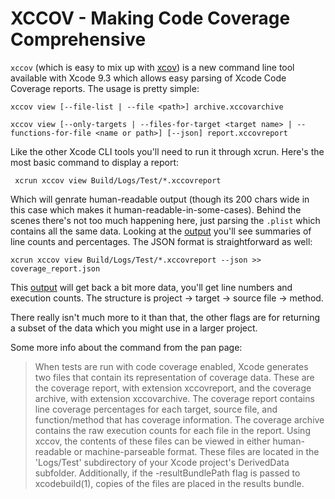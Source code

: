 # XCCOV - Making Code Coverage Comprehensive
`xccov` (which is easy to mix up with [xcov](https://github.com/nakiostudio/xcov)) is a new command line tool available with Xcode 9.3 which allows easy parsing of Xcode Code Coverage reports. The usage is pretty simple:

```
xccov view [--file-list | --file <path>] archive.xccovarchive

xccov view [--only-targets | --files-for-target <target name> | --functions-for-file <name or path>] [--json] report.xccovreport
```

Like the other Xcode CLI tools you'll need to run it through xcrun. Here's the most basic command to display a report:

```
 xcrun xccov view Build/Logs/Test/*.xccovreport
```

Which will genrate human-readable output (though its 200 chars wide in this case which makes it human-readable-in-some-cases).  Behind the scenes there's not too much happening here, just parsing the `.plist` which contains all the same data. Looking at the [output](https://raw.githubusercontent.com/psobko/xccov-coverage-demo/master/coverage_report.txt) you'll see summaries of line counts and percentages. The JSON format is straightforward as well:

```
xcrun xccov view Build/Logs/Test/*.xccovreport --json >> coverage_report.json
```

This [output](https://raw.githubusercontent.com/psobko/xccov-coverage-demo/master/coverage_report_json.txt) will get back a bit more data, you'll get line numbers and execution counts. The structure is project -> target -> source file -> method.

There really isn't much more to it than that, the other flags are for returning a subset of the data which you might use in a larger project.

Some more info about the command from the pan page:
> When  tests  are run with code coverage enabled, Xcode generates two files that contain its representation of coverage data. These are the coverage report, with extension xccovreport, and the coverage archive, with extension xccovarchive. The coverage report contains line coverage percentages for each target, source file, and function/method that has coverage  information. The  coverage  archive  contains the raw execution counts for each file in the report. Using xccov, the contents of these files can be viewed in either human-readable or machine-parseable format. These files are located in the 'Logs/Test' subdirectory of your Xcode project's DerivedData subfolder. Additionally, if the -resultBundlePath  flag  is  passed  to  xcodebuild(1), copies of the files are placed in the results bundle.
